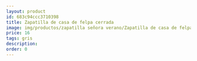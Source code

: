 ```yaml
---
layout: product
id: 683c94ccc3710398
title: Zapatilla de casa de felpa cerrada
image: img/productos/zapatilla señora verano/Zapatilla de casa de felpa cerrada=16=gris.webp
price: 16
tags: gris
description: 
order: 0
---
```

